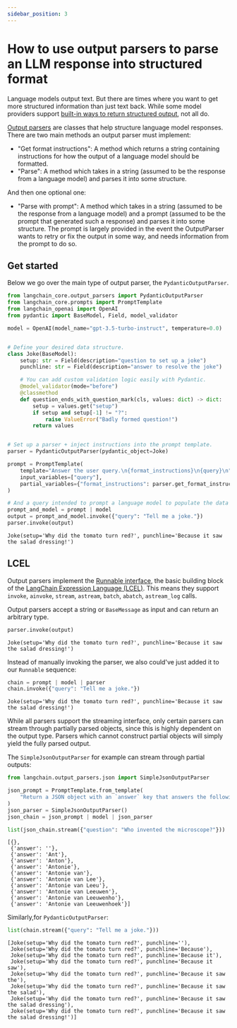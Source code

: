```yaml
---
sidebar_position: 3
---
```


# How to use output parsers to parse an LLM response into structured format

Language models output text. But there are times where you want to get more structured information than just text back. While some model providers support [built-in ways to return structured output](/oss/how-to/structured_output), not all do.

[Output parsers](/oss/concepts/output_parsers/) are classes that help structure language model responses. There are two main methods an output parser must implement:

- "Get format instructions": A method which returns a string containing instructions for how the output of a language model should be formatted.
- "Parse": A method which takes in a string (assumed to be the response from a language model) and parses it into some structure.

And then one optional one:

- "Parse with prompt": A method which takes in a string (assumed to be the response from a language model) and a prompt (assumed to be the prompt that generated such a response) and parses it into some structure. The prompt is largely provided in the event the OutputParser wants to retry or fix the output in some way, and needs information from the prompt to do so.

## Get started

Below we go over the main type of output parser, the `PydanticOutputParser`.


```python
from langchain_core.output_parsers import PydanticOutputParser
from langchain_core.prompts import PromptTemplate
from langchain_openai import OpenAI
from pydantic import BaseModel, Field, model_validator

model = OpenAI(model_name="gpt-3.5-turbo-instruct", temperature=0.0)


# Define your desired data structure.
class Joke(BaseModel):
    setup: str = Field(description="question to set up a joke")
    punchline: str = Field(description="answer to resolve the joke")

    # You can add custom validation logic easily with Pydantic.
    @model_validator(mode="before")
    @classmethod
    def question_ends_with_question_mark(cls, values: dict) -> dict:
        setup = values.get("setup")
        if setup and setup[-1] != "?":
            raise ValueError("Badly formed question!")
        return values


# Set up a parser + inject instructions into the prompt template.
parser = PydanticOutputParser(pydantic_object=Joke)

prompt = PromptTemplate(
    template="Answer the user query.\n{format_instructions}\n{query}\n",
    input_variables=["query"],
    partial_variables={"format_instructions": parser.get_format_instructions()},
)

# And a query intended to prompt a language model to populate the data structure.
prompt_and_model = prompt | model
output = prompt_and_model.invoke({"query": "Tell me a joke."})
parser.invoke(output)
```



```output
Joke(setup='Why did the tomato turn red?', punchline='Because it saw the salad dressing!')
```


## LCEL

Output parsers implement the [Runnable interface](/oss/concepts/runnables), the basic building block of the [LangChain Expression Language (LCEL)](/oss/concepts/lcel). This means they support `invoke`, `ainvoke`, `stream`, `astream`, `batch`, `abatch`, `astream_log` calls.

Output parsers accept a string or `BaseMessage` as input and can return an arbitrary type.


```python
parser.invoke(output)
```



```output
Joke(setup='Why did the tomato turn red?', punchline='Because it saw the salad dressing!')
```


Instead of manually invoking the parser, we also could've just added it to our `Runnable` sequence:


```python
chain = prompt | model | parser
chain.invoke({"query": "Tell me a joke."})
```



```output
Joke(setup='Why did the tomato turn red?', punchline='Because it saw the salad dressing!')
```


While all parsers support the streaming interface, only certain parsers can stream through partially parsed objects, since this is highly dependent on the output type. Parsers which cannot construct partial objects will simply yield the fully parsed output.

The `SimpleJsonOutputParser` for example can stream through partial outputs:


```python
from langchain.output_parsers.json import SimpleJsonOutputParser

json_prompt = PromptTemplate.from_template(
    "Return a JSON object with an `answer` key that answers the following question: {question}"
)
json_parser = SimpleJsonOutputParser()
json_chain = json_prompt | model | json_parser
```


```python
list(json_chain.stream({"question": "Who invented the microscope?"}))
```



```output
[{},
 {'answer': ''},
 {'answer': 'Ant'},
 {'answer': 'Anton'},
 {'answer': 'Antonie'},
 {'answer': 'Antonie van'},
 {'answer': 'Antonie van Lee'},
 {'answer': 'Antonie van Leeu'},
 {'answer': 'Antonie van Leeuwen'},
 {'answer': 'Antonie van Leeuwenho'},
 {'answer': 'Antonie van Leeuwenhoek'}]
```


Similarly,for `PydanticOutputParser`:


```python
list(chain.stream({"query": "Tell me a joke."}))
```



```output
[Joke(setup='Why did the tomato turn red?', punchline=''),
 Joke(setup='Why did the tomato turn red?', punchline='Because'),
 Joke(setup='Why did the tomato turn red?', punchline='Because it'),
 Joke(setup='Why did the tomato turn red?', punchline='Because it saw'),
 Joke(setup='Why did the tomato turn red?', punchline='Because it saw the'),
 Joke(setup='Why did the tomato turn red?', punchline='Because it saw the salad'),
 Joke(setup='Why did the tomato turn red?', punchline='Because it saw the salad dressing'),
 Joke(setup='Why did the tomato turn red?', punchline='Because it saw the salad dressing!')]
```
